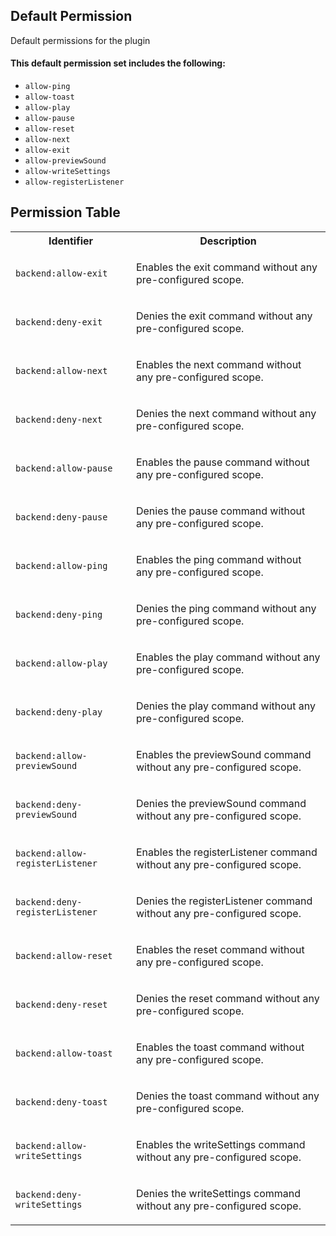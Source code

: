 ## Default Permission

Default permissions for the plugin

#### This default permission set includes the following:

- `allow-ping`
- `allow-toast`
- `allow-play`
- `allow-pause`
- `allow-reset`
- `allow-next`
- `allow-exit`
- `allow-previewSound`
- `allow-writeSettings`
- `allow-registerListener`

## Permission Table

<table>
<tr>
<th>Identifier</th>
<th>Description</th>
</tr>


<tr>
<td>

`backend:allow-exit`

</td>
<td>

Enables the exit command without any pre-configured scope.

</td>
</tr>

<tr>
<td>

`backend:deny-exit`

</td>
<td>

Denies the exit command without any pre-configured scope.

</td>
</tr>

<tr>
<td>

`backend:allow-next`

</td>
<td>

Enables the next command without any pre-configured scope.

</td>
</tr>

<tr>
<td>

`backend:deny-next`

</td>
<td>

Denies the next command without any pre-configured scope.

</td>
</tr>

<tr>
<td>

`backend:allow-pause`

</td>
<td>

Enables the pause command without any pre-configured scope.

</td>
</tr>

<tr>
<td>

`backend:deny-pause`

</td>
<td>

Denies the pause command without any pre-configured scope.

</td>
</tr>

<tr>
<td>

`backend:allow-ping`

</td>
<td>

Enables the ping command without any pre-configured scope.

</td>
</tr>

<tr>
<td>

`backend:deny-ping`

</td>
<td>

Denies the ping command without any pre-configured scope.

</td>
</tr>

<tr>
<td>

`backend:allow-play`

</td>
<td>

Enables the play command without any pre-configured scope.

</td>
</tr>

<tr>
<td>

`backend:deny-play`

</td>
<td>

Denies the play command without any pre-configured scope.

</td>
</tr>

<tr>
<td>

`backend:allow-previewSound`

</td>
<td>

Enables the previewSound command without any pre-configured scope.

</td>
</tr>

<tr>
<td>

`backend:deny-previewSound`

</td>
<td>

Denies the previewSound command without any pre-configured scope.

</td>
</tr>

<tr>
<td>

`backend:allow-registerListener`

</td>
<td>

Enables the registerListener command without any pre-configured scope.

</td>
</tr>

<tr>
<td>

`backend:deny-registerListener`

</td>
<td>

Denies the registerListener command without any pre-configured scope.

</td>
</tr>

<tr>
<td>

`backend:allow-reset`

</td>
<td>

Enables the reset command without any pre-configured scope.

</td>
</tr>

<tr>
<td>

`backend:deny-reset`

</td>
<td>

Denies the reset command without any pre-configured scope.

</td>
</tr>

<tr>
<td>

`backend:allow-toast`

</td>
<td>

Enables the toast command without any pre-configured scope.

</td>
</tr>

<tr>
<td>

`backend:deny-toast`

</td>
<td>

Denies the toast command without any pre-configured scope.

</td>
</tr>

<tr>
<td>

`backend:allow-writeSettings`

</td>
<td>

Enables the writeSettings command without any pre-configured scope.

</td>
</tr>

<tr>
<td>

`backend:deny-writeSettings`

</td>
<td>

Denies the writeSettings command without any pre-configured scope.

</td>
</tr>
</table>
